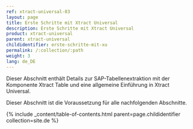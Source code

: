 ```yaml
---
ref: xtract-universal-03
layout: page
title: Erste Schritte mit Xtract Universal
description: Erste Schritte mit Xtract Universal
product: xtract-universal
parent: xtract-universal
childidentifier: erste-schritte-mit-xu
permalink: /:collection/:path
weight: 3
lang: de_DE
---
```


Dieser Abschnitt enthält Details zur SAP-Tabellenextraktion mit der Komponente Xtract Table und eine allgemeine Einführung in Xtract Universal.

Dieser Abschnitt ist die Voraussetzung für alle nachfolgenden Abschnitte.

{% include _content/table-of-contents.html parent=page.childidentifier collection=site.de %}
